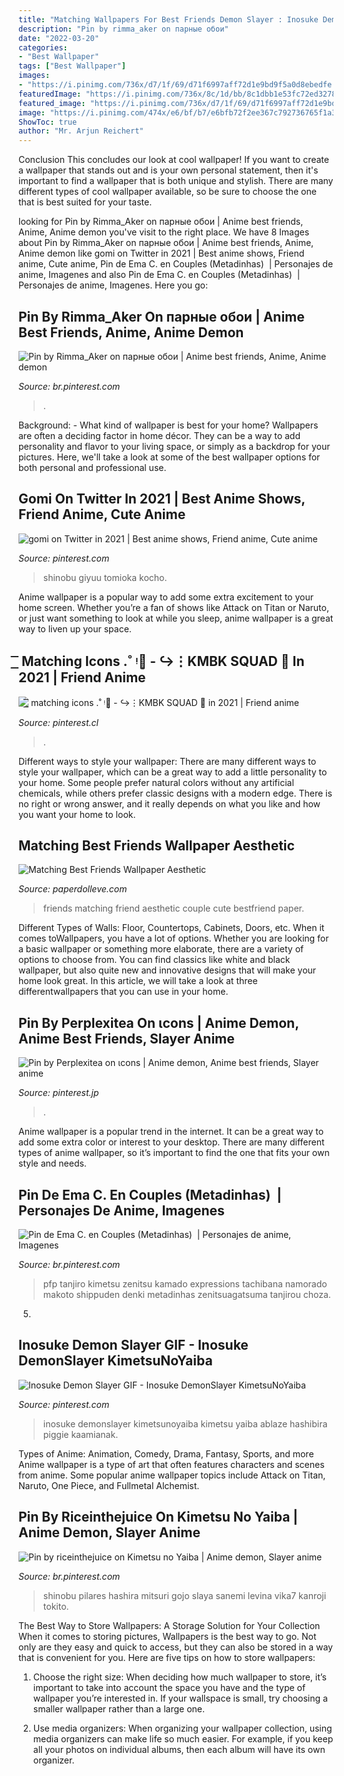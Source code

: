 ```yaml
---
title: "Matching Wallpapers For Best Friends Demon Slayer : Inosuke Demonslayer Kimetsunoyaiba Kimetsu Yaiba Ablaze Hashibira Piggie Kaamianak"
description: "Pin by rimma_aker on парные обои"
date: "2022-03-20"
categories:
- "Best Wallpaper"
tags: ["Best Wallpaper"]
images:
- "https://i.pinimg.com/736x/d7/1f/69/d71f6997aff72d1e9bd9f5a0d8ebedfe.jpg"
featuredImage: "https://i.pinimg.com/736x/8c/1d/bb/8c1dbb1e53fc72ed3278f1a7b01ee1fc.jpg"
featured_image: "https://i.pinimg.com/736x/d7/1f/69/d71f6997aff72d1e9bd9f5a0d8ebedfe.jpg"
image: "https://i.pinimg.com/474x/e6/bf/b7/e6bfb72f2ee367c792736765f1a3a3b9.jpg"
ShowToc: true
author: "Mr. Arjun Reichert"
---
```



Conclusion
This concludes our look at cool wallpaper! If you want to create a wallpaper that stands out and is your own personal statement, then it's important to find a wallpaper that is both unique and stylish. There are many different types of cool wallpaper available, so be sure to choose the one that is best suited for your taste.

	

		
looking for Pin by Rimma_Aker on парные обои | Anime best friends, Anime, Anime demon you've visit to the right place. We have 8 Images about Pin by Rimma_Aker on парные обои | Anime best friends, Anime, Anime demon like gomi on Twitter in 2021 | Best anime shows, Friend anime, Cute anime, Pin de Ema C. en Couples (Metadinhas) ️ | Personajes de anime, Imagenes and also Pin de Ema C. en Couples (Metadinhas) ️ | Personajes de anime, Imagenes. Here you go:
		
    
## Pin By Rimma_Aker On парные обои | Anime Best Friends, Anime, Anime Demon

<img loading=lazy src="https://i.pinimg.com/originals/24/4c/bf/244cbf8a3ed6822abf34221d1f6d9d5f.jpg" onerror="this.onerror=null;this.src='https://tse3.mm.bing.net/th?id=OIP.TtXGeClItsf1Aky28uyi6QHaHa&amp;pid=15.1';" alt="Pin by Rimma_Aker on парные обои | Anime best friends, Anime, Anime demon">

_Source: br.pinterest.com_

>. 

	

Background: - What kind of wallpaper is best for your home?
Wallpapers are often a deciding factor in home décor. They can be a way to add personality and flavor to your living space, or simply as a backdrop for your pictures. Here, we'll take a look at some of the best wallpaper options for both personal and professional use.

    
## Gomi On Twitter In 2021 | Best Anime Shows, Friend Anime, Cute Anime

<img loading=lazy src="https://i.pinimg.com/736x/8c/1d/bb/8c1dbb1e53fc72ed3278f1a7b01ee1fc.jpg" onerror="this.onerror=null;this.src='https://tse3.mm.bing.net/th?id=OIP.RHqvVUDugdDY76TFlKBeuQHaHa&amp;pid=15.1';" alt="gomi on Twitter in 2021 | Best anime shows, Friend anime, Cute anime">

_Source: pinterest.com_

>shinobu giyuu tomioka kocho. 

	

Anime wallpaper is a popular way to add some extra excitement to your home screen. Whether you’re a fan of shows like Attack on Titan or Naruto, or just want something to look at while you sleep, anime wallpaper is a great way to liven up your space.

    
## ͟͟͞͞ Matching Icons .˚ ᵎ┊͙ - ↪⋮KMBK SQUAD 🌸 In 2021 | Friend Anime

<img loading=lazy src="https://i.pinimg.com/736x/d9/f7/e0/d9f7e04549730fe8632efaf667d92036.jpg" onerror="this.onerror=null;this.src='https://tse2.mm.bing.net/th?id=OIP.ejNd97VqaquYSp4-P3mcuQHaHa&amp;pid=15.1';" alt="͟͟͞͞ matching icons .˚ ᵎ┊͙ - ↪⋮KMBK SQUAD 🌸 in 2021 | Friend anime">

_Source: pinterest.cl_

>. 

	

Different ways to style your wallpaper:
There are many different ways to style your wallpaper, which can be a great way to add a little personality to your home. Some people prefer natural colors without any artificial chemicals, while others prefer classic designs with a modern edge. There is no right or wrong answer, and it really depends on what you like and how you want your home to look.

    
## Matching Best Friends Wallpaper Aesthetic

<img loading=lazy src="https://i.pinimg.com/474x/e6/bf/b7/e6bfb72f2ee367c792736765f1a3a3b9.jpg" onerror="this.onerror=null;this.src='https://tse4.mm.bing.net/th?id=OIP.a80jFxFp9jeXZTTFrYCJ7gAAAA&amp;pid=15.1';" alt="Matching Best Friends Wallpaper Aesthetic">

_Source: paperdolleve.com_

>friends matching friend aesthetic couple cute bestfriend paper. 

	

Different Types of Walls: Floor, Countertops, Cabinets, Doors, etc.
When it comes toWallpapers, you have a lot of options. Whether you are looking for a basic wallpaper or something more elaborate, there are a variety of options to choose from. You can find classics like white and black wallpaper, but also quite new and innovative designs that will make your home look great. In this article, we will take a look at three differentwallpapers that you can use in your home.

    
## Pin By Perplexitea On ιconѕ | Anime Demon, Anime Best Friends, Slayer Anime

<img loading=lazy src="https://i.pinimg.com/736x/d7/1f/69/d71f6997aff72d1e9bd9f5a0d8ebedfe.jpg" onerror="this.onerror=null;this.src='https://tse3.mm.bing.net/th?id=OIP.muVt1Gu8Nqr9Fy_qtBaYQQHaHa&amp;pid=15.1';" alt="Pin by Perplexitea on ιconѕ | Anime demon, Anime best friends, Slayer anime">

_Source: pinterest.jp_

>. 

	

Anime wallpaper is a popular trend in the internet. It can be a great way to add some extra color or interest to your desktop. There are many different types of anime wallpaper, so it’s important to find the one that fits your own style and needs.

    
## Pin De Ema C. En Couples (Metadinhas) ️ | Personajes De Anime, Imagenes

<img loading=lazy src="https://i.pinimg.com/736x/6a/3d/25/6a3d2514f7df6088b4624ef6ac910653.jpg" onerror="this.onerror=null;this.src='https://tse4.mm.bing.net/th?id=OIP.dS1FtrioSemXBUKzwb9oVQHaHa&amp;pid=15.1';" alt="Pin de Ema C. en Couples (Metadinhas) ️ | Personajes de anime, Imagenes">

_Source: br.pinterest.com_

>pfp tanjiro kimetsu zenitsu kamado expressions tachibana namorado makoto shippuden denki metadinhas zenitsuagatsuma tanjirou choza. 

	

5.

    
## Inosuke Demon Slayer GIF - Inosuke DemonSlayer KimetsuNoYaiba

<img loading=lazy src="https://i.pinimg.com/736x/ac/bc/1d/acbc1d18788c500a3a4f05de1605f50d.jpg" onerror="this.onerror=null;this.src='https://tse2.mm.bing.net/th?id=OIP.HXrRT9VBnlrOqspUipaxuwHaEF&amp;pid=15.1';" alt="Inosuke Demon Slayer GIF - Inosuke DemonSlayer KimetsuNoYaiba">

_Source: pinterest.com_

>inosuke demonslayer kimetsunoyaiba kimetsu yaiba ablaze hashibira piggie kaamianak. 

	

Types of Anime: Animation, Comedy, Drama, Fantasy, Sports, and more
Anime wallpaper is a type of art that often features characters and scenes from anime. Some popular anime wallpaper topics include Attack on Titan, Naruto, One Piece, and Fullmetal Alchemist.

    
## Pin By Riceinthejuice On Kimetsu No Yaiba | Anime Demon, Slayer Anime

<img loading=lazy src="https://i.pinimg.com/736x/a3/79/da/a379dad1d4e055076cca27b8d517b3b4.jpg" onerror="this.onerror=null;this.src='https://tse3.mm.bing.net/th?id=OIP.VddnWCAv9bxiVSlZQrlbFAHaHa&amp;pid=15.1';" alt="Pin by riceinthejuice on Kimetsu no Yaiba | Anime demon, Slayer anime">

_Source: br.pinterest.com_

>shinobu pilares hashira mitsuri gojo slaya sanemi levina vika7 kanroji tokito. 

	

The Best Way to Store Wallpapers: A Storage Solution for Your Collection
When it comes to storing pictures, Wallpapers is the best way to go. Not only are they easy and quick to access, but they can also be stored in a way that is convenient for you. Here are five tips on how to store wallpapers:
1) Choose the right size: When deciding how much wallpaper to store, it’s important to take into account the space you have and the type of wallpaper you’re interested in. If your wallspace is small, try choosing a smaller wallpaper rather than a large one.

2) Use media organizers: When organizing your wallpaper collection, using media organizers can make life so much easier. For example, if you keep all your photos on individual albums, then each album will have its own organizer.

